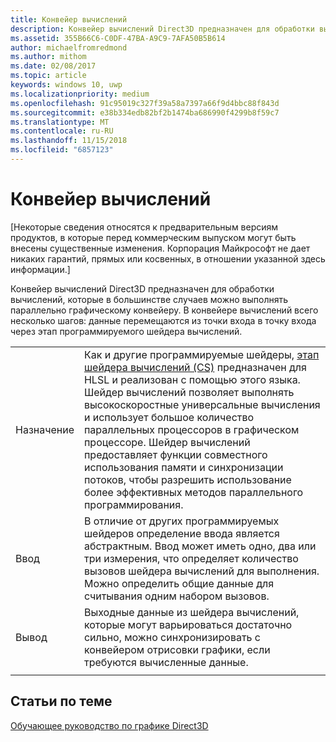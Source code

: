 ```yaml
---
title: Конвейер вычислений
description: Конвейер вычислений Direct3D предназначен для обработки вычислений, которые в большинстве случаев можно выполнять параллельно графическому конвейеру.
ms.assetid: 355B66C6-C0DF-47BA-A9C9-7AFA50B5B614
author: michaelfromredmond
ms.author: mithom
ms.date: 02/08/2017
ms.topic: article
keywords: windows 10, uwp
ms.localizationpriority: medium
ms.openlocfilehash: 91c95019c327f39a58a7397a66f9d4bbc88f843d
ms.sourcegitcommit: e38b334edb82bf2b1474ba686990f4299b8f59c7
ms.translationtype: MT
ms.contentlocale: ru-RU
ms.lasthandoff: 11/15/2018
ms.locfileid: "6857123"
---
```

# <a name="compute-pipeline"></a>Конвейер вычислений


\[Некоторые сведения относятся к предварительным версиям продуктов, в которые перед коммерческим выпуском могут быть внесены существенные изменения. Корпорация Майкрософт не дает никаких гарантий, прямых или косвенных, в отношении указанной здесь информации.\]


Конвейер вычислений Direct3D предназначен для обработки вычислений, которые в большинстве случаев можно выполнять параллельно графическому конвейеру. В конвейере вычислений всего несколько шагов: данные перемещаются из точки входа в точку входа через этап программируемого шейдера вычислений.

| | |
|-|-|
|Назначение|Как и другие программируемые шейдеры, [этап шейдера вычислений (CS)](compute-shader-stage--cs-.md) предназначен для HLSL и реализован с помощью этого языка. Шейдер вычислений позволяет выполнять высокоскоростные универсальные вычисления и использует большое количество параллельных процессоров в графическом процессоре. Шейдер вычислений предоставляет функции совместного использования памяти и синхронизации потоков, чтобы разрешить использование более эффективных методов параллельного программирования.|
|Ввод|В отличие от других программируемых шейдеров определение ввода является абстрактным. Ввод может иметь одно, два или три измерения, что определяет количество вызовов шейдера вычислений для выполнения. Можно определить общие данные для считывания одним набором вызовов.|
|Вывод|Выходные данные из шейдера вычислений, которые могут варьироваться достаточно сильно, можно синхронизировать с конвейером отрисовки графики, если требуются вычисленные данные.|
| | |




<!---
<table>
<colgroup>
<col width="50%" />
<col width="50%" />
</colgroup>
<tbody>
<tr class="odd">
<td align="left">Purpose</td>
<td align="left">Like other programmable shaders, <a href="#compute-shader-stage--cs-.md">Compute Shader (CS) stage</a> is designed and implemented with HLSL. A compute shader provides high-speed general purpose computing and takes advantage of the large numbers of parallel processors on the graphics processing unit (GPU). The compute shader provides memory sharing and thread synchronization features to allow more effective parallel programming methods.</td>
</tr>
<tr class="even">
<td align="left">Input</td>
<td align="left">Unlike other programmable shaders, the definition of input is abstract. The input can be one, two or three-dimensional in nature, determining the number of invocations of the compute shader to execute. It is possible to define shared data for one set of invocations to read.</td>
</tr>
<tr class="odd">
<td align="left">Output</td>
<td align="left">Output data from the compute shader, which can be highly varied, can be synchronized with the graphics rendering pipeline when the computed data is required.</td>
</tr>
</tbody>
</table>
-->

## <a name="span-idrelated-topicsspanrelated-topics"></a><span id="related-topics"></span>Статьи по теме


[Обучающее руководство по графике Direct3D](index.md)

 

 
